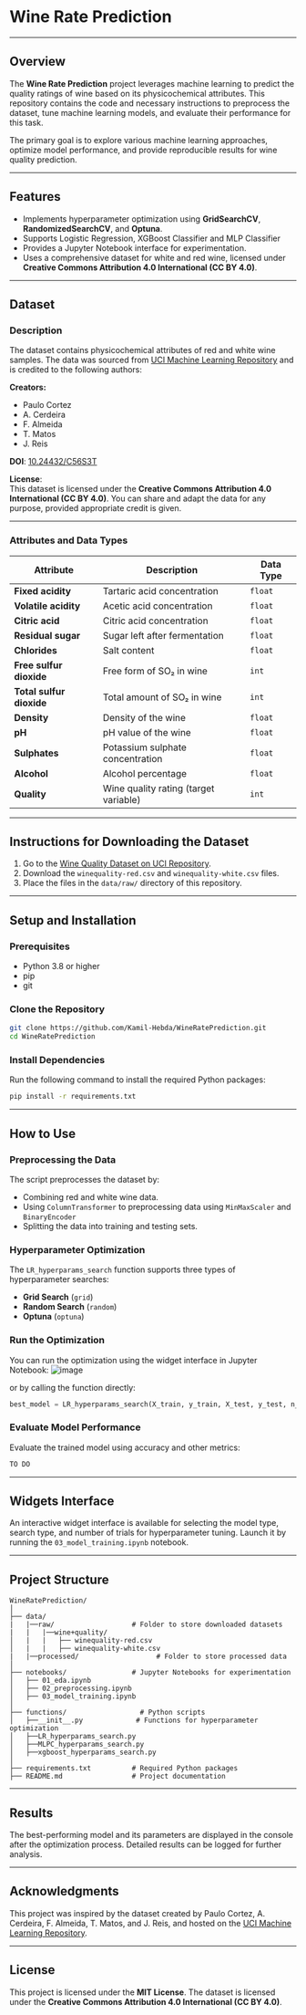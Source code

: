 # Wine Rate Prediction

---

## Overview
The **Wine Rate Prediction** project leverages machine learning to predict the quality ratings of wine based on its physicochemical attributes. This repository contains the code and necessary instructions to preprocess the dataset, tune machine learning models, and evaluate their performance for this task.

The primary goal is to explore various machine learning approaches, optimize model performance, and provide reproducible results for wine quality prediction.

---

## Features
- Implements hyperparameter optimization using **GridSearchCV**, **RandomizedSearchCV**, and **Optuna**.
- Supports Logistic Regression, XGBoost Classifier and MLP Classifier
- Provides a Jupyter Notebook interface for experimentation.
- Uses a comprehensive dataset for white and red wine, licensed under **Creative Commons Attribution 4.0 International (CC BY 4.0)**.

---

## Dataset

### Description
The dataset contains physicochemical attributes of red and white wine samples. The data was sourced from [UCI Machine Learning Repository](https://archive.ics.uci.edu/ml/datasets/Wine+Quality) and is credited to the following authors:

**Creators:**
- Paulo Cortez
- A. Cerdeira
- F. Almeida
- T. Matos
- J. Reis

**DOI**: [10.24432/C56S3T](https://doi.org/10.24432/C56S3T)

**License**:  
This dataset is licensed under the **Creative Commons Attribution 4.0 International (CC BY 4.0)**. You can share and adapt the data for any purpose, provided appropriate credit is given.

---

### Attributes and Data Types

| Attribute               | Description                             | Data Type  |
|--------------------------|-----------------------------------------|------------|
| **Fixed acidity**        | Tartaric acid concentration            | `float`    |
| **Volatile acidity**     | Acetic acid concentration              | `float`    |
| **Citric acid**          | Citric acid concentration              | `float`    |
| **Residual sugar**       | Sugar left after fermentation          | `float`    |
| **Chlorides**            | Salt content                           | `float`    |
| **Free sulfur dioxide**  | Free form of SO₂ in wine               | `int`      |
| **Total sulfur dioxide** | Total amount of SO₂ in wine            | `int`      |
| **Density**              | Density of the wine                    | `float`    |
| **pH**                   | pH value of the wine                   | `float`    |
| **Sulphates**            | Potassium sulphate concentration       | `float`    |
| **Alcohol**              | Alcohol percentage                     | `float`    |
| **Quality**              | Wine quality rating (target variable)  | `int`      |

---

## Instructions for Downloading the Dataset

1. Go to the [Wine Quality Dataset on UCI Repository](https://archive.ics.uci.edu/ml/datasets/Wine+Quality).
2. Download the `winequality-red.csv` and `winequality-white.csv` files.
3. Place the files in the `data/raw/` directory of this repository.

---

## Setup and Installation

### Prerequisites
- Python 3.8 or higher
- pip
- git

### Clone the Repository
```bash
git clone https://github.com/Kamil-Hebda/WineRatePrediction.git
cd WineRatePrediction
```

### Install Dependencies
Run the following command to install the required Python packages:
```bash
pip install -r requirements.txt
```

---

## How to Use

### Preprocessing the Data
The script preprocesses the dataset by:
- Combining red and white wine data.
- Using `ColumnTransformer` to preprocessing data using `MinMaxScaler` and `BinaryEncoder`
- Splitting the data into training and testing sets.

### Hyperparameter Optimization
The `LR_hyperparams_search` function supports three types of hyperparameter searches:
- **Grid Search** (`grid`)
- **Random Search** (`random`)
- **Optuna** (`optuna`)

### Run the Optimization
You can run the optimization using the widget interface in Jupyter Notebook: 
![image](https://github.com/user-attachments/assets/a685fa1c-8f6c-4df8-b069-3111ad81944d)

or by calling the function directly:
```python
best_model = LR_hyperparams_search(X_train, y_train, X_test, y_test, n_trials=50, type_of_search='optuna')
```

### Evaluate Model Performance
Evaluate the trained model using accuracy and other metrics:
```python
TO DO
```

---

## Widgets Interface
An interactive widget interface is available for selecting the model type, search type, and number of trials for hyperparameter tuning. Launch it by running the `03_model_training.ipynb` notebook.

---

## Project Structure
```
WineRatePrediction/
│
├── data/
|   |──raw/                   # Folder to store downloaded datasets
|   |   |──wine+quality/
│   |   |   ├── winequality-red.csv
│   |   |   ├── winequality-white.csv
|   |──processed/                   # Folder to store processed data
│
├── notebooks/                # Jupyter Notebooks for experimentation
│   ├── 01_eda.ipynb
│   ├── 02_preprocessing.ipynb
│   ├── 03_model_training.ipynb
│
├── functions/                  # Python scripts
│   ├──__init__.py             # Functions for hyperparameter optimization
│   ├──LR_hyperparams_search.py
│   ├──MLPC_hyperparams_search.py
│   ├──xgboost_hyperparams_search.py
│
├── requirements.txt          # Required Python packages
├── README.md                 # Project documentation
```

---

## Results
The best-performing model and its parameters are displayed in the console after the optimization process. Detailed results can be logged for further analysis.

---

## Acknowledgments
This project was inspired by the dataset created by Paulo Cortez, A. Cerdeira, F. Almeida, T. Matos, and J. Reis, and hosted on the [UCI Machine Learning Repository](https://archive.ics.uci.edu/ml/datasets/Wine+Quality).

---

## License
This project is licensed under the **MIT License**. The dataset is licensed under the **Creative Commons Attribution 4.0 International (CC BY 4.0)**.
